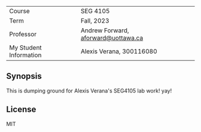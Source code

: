 |  |  |
| --- | --- |
| Course | SEG 4105|
| Term | Fall, 2023 |
| Professor | Andrew Forward, aforward@uottawa.ca |
| My Student Information | Alexis Verana, 300116080 |

## Synopsis

This is dumping ground for Alexis Verana's SEG4105 lab work! yay!

## License

MIT
